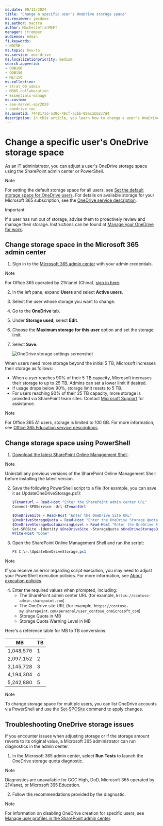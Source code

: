 ```yaml
---
ms.date: 09/12/2024
title: "Change a specific user's OneDrive storage space"
ms.reviewer: jmcdowe
ms.author: mactra
author: MachelleTranMSFT
manager: jtremper
audience: Admin
f1.keywords:
- NOCSH
ms.topic: how-to
ms.service: one-drive
ms.localizationpriority: medium
search.appverid:
- ODB160
- ODB150
- MET150
ms.collection: 
- Strat_OD_admin
- M365-collaboration
- Essentials-manage
ms.custom:
- seo-marvel-apr2020
- onedrive-toc
ms.assetid: 7448173d-a38c-48cf-acbb-09ac1b6237d4
description: In this article, you learn how to change a user's OneDrive storage space in Microsoft 365.
---
```


# Change a specific user's OneDrive storage space

As an IT administrator, you can adjust a user's OneDrive storage space using the SharePoint admin center or PowerShell.

> [!NOTE]
> For setting the default storage space for all users, see [Set the default storage space for OneDrive users](set-default-storage-space.md). For details on available storage for your Microsoft 365 subscription, see the [OneDrive service description](/office365/servicedescriptions/onedrive-for-business-service-description).

> [!IMPORTANT]
> If a user has run out of storage, advise them to proactively review and manage their storage. Instructions can be found at [Manage your OneDrive for work](https://support.microsoft.com/office/manage-your-onedrive-for-work-or-school-storage-31519161-059c-4764-b6f8-f5cd29f7fe68).

## Change storage space in the Microsoft 365 admin center

1. Sign in to the [Microsoft 365 admin center](https://admin.microsoft.com) with your admin credentials.

> [!NOTE]
> For Office 365 operated by 21Vianet (China), [sign in here](https://login.partner.microsoftonline.cn).

2. In the left pane, expand **Users** and select **Active users**.

3. Select the user whose storage you want to change.

4. Go to the **OneDrive** tab.

5. Under **Storage used**, select **Edit**.

6. Choose the **Maximum storage for this user** option and set the storage limit.

7. Select **Save**.

    ![OneDrive storage settings screenshot](media/edit-user-storage-limit.png)

When users need more storage beyond the initial 5 TB, Microsoft increases their storage as follows:

- When a user reaches 90% of their 5 TB capacity, Microsoft increases their storage to up to 25 TB. Admins can set a lower limit if desired.
- If usage drops below 90%, storage limit resets to 5 TB.
- For users reaching 90% of their 25 TB capacity, more storage is provided via SharePoint team sites. Contact [Microsoft Support](https://go.microsoft.com/fwlink/?linkid=869559) for assistance.

> [!NOTE]
> For Office 365 A1 users, storage is limited to 100 GB. For more information, see [Office 365 Education service descriptions](/office365/servicedescriptions/office-365-platform-service-description/office-365-education).

## Change storage space using PowerShell

1. [Download the latest SharePoint Online Management Shell](https://go.microsoft.com/fwlink/p/?LinkId=255251).

> [!NOTE]
> Uninstall any previous versions of the SharePoint Online Management Shell before installing the latest version.

2. Save the following PowerShell script to a file (for example, you can save it as UpdateOneDriveStorage.ps1):

    ```PowerShell
    $TenantUrl = Read-Host "Enter the SharePoint admin center URL"
    Connect-SPOService -Url $TenantUrl

    $OneDriveSite = Read-Host "Enter the OneDrive Site URL"
    $OneDriveStorageQuota = Read-Host "Enter the OneDrive Storage Quota in MB"
    $OneDriveStorageQuotaWarningLevel = Read-Host "Enter the OneDrive Storage Quota Warning Level in MB"
    Set-SPOSite -Identity $OneDriveSite -StorageQuota $OneDriveStorageQuota -StorageQuotaWarningLevel $OneDriveStorageQuotaWarningLevel
    Write-Host "Done"
    ```

3. Open the SharePoint Online Management Shell and run the script:

    ```PowerShell
    PS C:\>.\UpdateOneDriveStorage.ps1
    ```

> [!NOTE]
> If you receive an error regarding script execution, you may need to adjust your PowerShell execution policies. For more information, see [About execution policies](/powershell/module/microsoft.powershell.core/about/about_execution_policies).

4. Enter the required values when prompted, including:
   - The SharePoint admin center URL (for example, `https://contoso-admin.sharepoint.com`)
   - The OneDrive site URL (for example, `https://contoso-my.sharepoint.com/personal/user_contoso_onmicrosoft_com`)
   - Storage Quota in MB
   - Storage Quota Warning Level in MB

Here's a reference table for MB to TB conversions:

| MB        | TB |
| --------- |--|
| 1,048,576 | 1  |
| 2,097,152 | 2  |
| 3,145,728 | 3  |
| 4,194,304 | 4  |
| 5,242,880 | 5  |

> [!NOTE]
> To change storage space for multiple users, you can list OneDrive accounts via PowerShell and use the [Set-SPOSite](/powershell/module/sharepoint-online/set-sposite) command to apply changes.

## Troubleshooting OneDrive storage issues

If you encounter issues when adjusting storage or if the storage amount reverts to its original value, a Microsoft 365 administrator can run diagnostics in the admin center.

1. In the Microsoft 365 admin center, select **Run Tests** to launch the OneDrive storage quota diagnostic.

> [!NOTE]
> Diagnostics are unavailable for GCC High, DoD, Microsoft 365 operated by 21Vianet, or Microsoft 365 Education.

2. Follow the recommendations provided by the diagnostic.

> [!NOTE]
> For information on disabling OneDrive creation for specific users, see [Manage user profiles in the SharePoint admin center](/sharepoint/manage-user-profiles).
